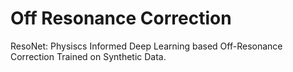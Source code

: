 # Off Resonance Correction
ResoNet: Physiscs Informed Deep Learning based Off-Resonance Correction Trained on Synthetic Data.
